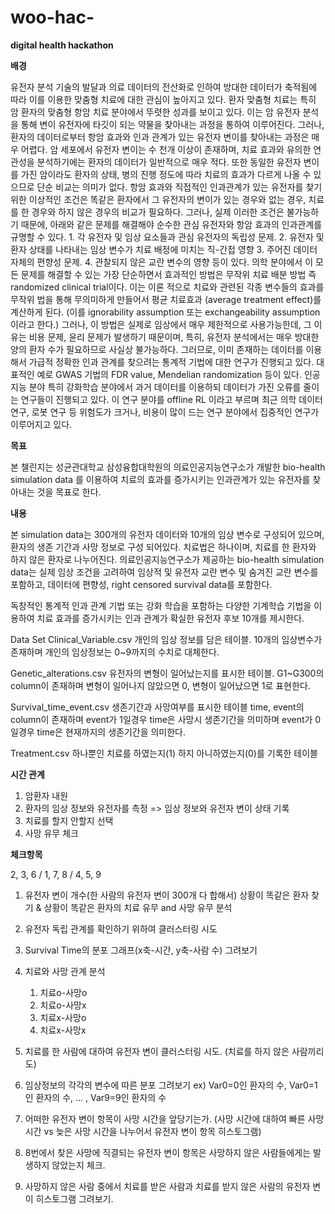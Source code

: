 # woo-hac-

**digital health hackathon**


**배경**

 유전자 분석 기술의 발달과 의료 데이터의 전산화로 인하여 방대한 데이터가 축적됨에 따라 이를 이용한 맞춤형 치료에 대한 관심이 높아지고 있다. 
 환자 맞춤형 치료는 특히 암 환자의 맞춤형 항암 치료 분야에서 뚜렷한 성과를 보이고 있다. 이는 암 유전자 분석을 통해 변이 유전자에 타깃이 되는 약물을 찾아내는 과정을 통하여 이루어진다.
그러나, 환자의 데이터로부터 항암 효과와 인과 관계가 있는 유전자 변이를 찾아내는 과정은 매우 어렵다. 암 세포에서 유전자 변이는 수 천개 이상이 존재하며, 치료 효과와 유의한 연관성을 분석하기에는 환자의 데이터가 일반적으로 매우 적다. 또한 동일한 유전자 변이를 가진 암이라도 환자의 상태, 병의 진행 정도에 따라 치료의 효과가 다르게 나올 수 있으므로 단순 비교는 의미가 없다. 
항암 효과와 직접적인 인과관계가 있는 유전자를 찾기 위한 이상적인 조건은 똑같은 환자에서 그 유전자의 변이가 있는 경우와 없는 경우, 치료를 한 경우와 하지 않은 경우의 비교가 필요하다. 
 그러나, 실제 이러한 조건은 불가능하기 때문에, 아래와 같은 문제를 해결해야 순수한 관심 유전자와 항암 효과의 인과관계를 규명할 수 있다. 1. 각 유전자 및 임상 요소들과 관심 유전자의 독립성 문제. 2. 유전자 및 환자 상태를 나타내는 임상 변수가 치료 배정에 미치는 직-간접 영향 3. 주어진 데이터 자체의 편향성 문제. 4. 관찰되지 않은 교란 변수의 영향 등이 있다.
 의학 분야에서 이 모든 문제를 해결할 수 있는 가장 단순하면서 효과적인 방법은 무작위 치료 배분 방법 즉 randomized clinical trial이다.  이는 이론 적으로 치료와 관련된 각종 변수들의 효과를 무작위 법을 통해 무의미하게 만들어서 평균 치료효과 (average treatment effect)를 계산하게 된다. (이를   ignorability assumption 또는 exchangeability assumption이라고 한다.) 그러나, 이 방법은 실제로 임상에서 매우 제한적으로 사용가능한데, 그 이유는 비용 문제, 윤리 문제가 발생하기 때문이며, 특히, 유전자 분석에서는 매우 방대한 양의 환자 수가 필요하므로 사실상 불가능하다. 
 그러므로, 이미 존재하는 데이터를 이용해서 가급적 정확한 인과 관계를 찾으려는 통계적 기법에 대한 연구가 진행되고 있다. 대표적인 예로 GWAS 기법의 FDR value, Mendelian randomization 등이 있다. 
 인공 지능 분야 특히 강화학습 분야에서 과거 데이터를 이용하되 데이터가 가진 오류를 줄이는 연구들이 진행되고 있다. 이 연구 분야를 offline RL 이라고 부르며 최근 의학 데이터 연구, 로봇 연구 등 위험도가 크거나, 비용이 많이 드는 연구 분야에서 집중적인 연구가 이루어지고 있다.

**목표**

본 챌린지는 성균관대학교 삼성융합대학원의 의료인공지능연구소가 개발한 bio-health simulation data 를 이용하여 치료의 효과를 증가시키는 인과관계가 있는 유전자를 찾아내는 것을 목표로 한다. 

**내용**

본 simulation data는 300개의 유전자 데이터와 10개의 임상 변수로 구성되어 있으며, 환자의 생존 기간과 사망 정보로 구성 되어있다.
치료법은 하나이며, 치료를 한 환자와 하지 않은 환자로 나누어진다.
의료인공지능연구소가 제공하는 bio-health simulation data는 실제 임상 조건을 고려하여
임상적 및 유전자 교란 변수 및 숨겨진 교란 변수를 포함하고, 데이터에 편향성, right censored survival data를 포함한다.

독창적인 통계적 인과 관계 기법 또는 강화 학습을 포함하는 다양한 기계학습 기법을 이용하여
치료 효과를 증가시키는 인과 관계가 확실한 유전자 후보 10개를 제시한다.

Data Set
Clinical_Variable.csv
개인의 임상 정보를 담은 테이블. 10개의 임상변수가 존재하며
개인의 임상정보는 0~9까지의 수치로 대체한다.

Genetic_alterations.csv
유전자의 변형이 일어났는지를 표시한 테이블.
G1~G300의 column이 존재하며 변형이 일어나지 않았으면 0, 변형이 일어났으면 1로 표현한다. 

Survival_time_event.csv
생존기간과 사망여부를 표시한 테이블
time, event의 column이 존재하며
event가 1일경우 time은 사망시 생존기간을 의미하며
event가 0일경우 time은 현재까지의 생존기간을 의미한다.

Treatment.csv
하나뿐인 치료를 하였는지(1) 하지 아니하였는지(0)를 기록한 테이블

**시간 관계**
1. 암환자 내원
2. 환자의 임상 정보와 유전자를 측정
    => 임상 정보와 유전자 변이 상태 기록
3. 치료를 할지 안할지 선택
4. 사망 유무 체크

**체크항목**

2, 3, 6 / 1, 7, 8 / 4, 5, 9

1. 유전자 변이 개수(한 사람의 유전자 변이 300개 다 합해서) 상황이 똑같은 환자 찾기 & 상황이 똑같은 환자의 치료 유무 and 사망 유무 분석

2. 유전자 독립 관계를 확인하기 위하여 클러스터링 시도

3. Survival Time의 분포 그래프(x축-시간, y축-사람 수) 그려보기

4. 치료와 사망 관계 분석
	1) 치료o-사망o
	2) 치료o-사망x
	3) 치료x-사망o
	4) 치료x-사망x

5. 치료를 한 사람에 대하여 유전자 변이 클러스터링 시도. (치료를 하지 않은 사람끼리도)

6. 임상정보의 각각의 변수에 따른 분포 그려보기
	ex) Var0=0인 환자의 수, Var0=1인 환자의 수, ... , Var9=9인 환자의 수

7. 어떠한 유전자 변이 항목이 사망 시간을 앞당기는가. (사망 시간에 대하여 빠른 사망 시간 vs 늦은 사망 시간을 나누어서 유전자 변이 항목 히스토그램)

8. 8번에서 찾은 사망에 직결되는 유전자 변이 항목은 사망하지 않은 사람들에게는 발생하지 않았는지 체크.

9. 사망하지 않은 사람 중에서 치료를 받은 사람과 치료를 받지 않은 사람의 유전자 변이 히스토그램 그려보기.